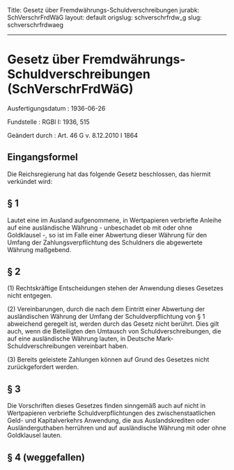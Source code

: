 Title: Gesetz über Fremdwährungs-Schuldverschreibungen
jurabk: SchVerschrFrdWäG
layout: default
origslug: schverschrfrdw_g
slug: schverschrfrdwaeg

---

# Gesetz über Fremdwährungs-Schuldverschreibungen (SchVerschrFrdWäG)

Ausfertigungsdatum
:   1936-06-26

Fundstelle
:   RGBl I: 1936, 515

Geändert durch
:   Art. 46 G v. 8.12.2010 I 1864



## Eingangsformel

Die Reichsregierung hat das folgende Gesetz beschlossen, das hiermit
verkündet wird:


## § 1

Lautet eine im Ausland aufgenommene, in Wertpapieren verbriefte
Anleihe auf eine ausländische Währung - unbeschadet ob mit oder ohne
Goldklausel -, so ist im Falle einer Abwertung dieser Währung für den
Umfang der Zahlungsverpflichtung des Schuldners die abgewertete
Währung maßgebend.


## § 2

(1) Rechtskräftige Entscheidungen stehen der Anwendung dieses Gesetzes
nicht entgegen.

(2) Vereinbarungen, durch die nach dem Eintritt einer Abwertung der
ausländischen Währung der Umfang der Schuldverpflichtung von § 1
abweichend geregelt ist, werden durch das Gesetz nicht berührt. Dies
gilt auch, wenn die Beteiligten den Umtausch von
Schuldverschreibungen, die auf eine ausländische Währung lauten, in
Deutsche Mark-Schuldverschreibungen vereinbart haben.

(3) Bereits geleistete Zahlungen können auf Grund des Gesetzes nicht
zurückgefordert werden.


## § 3

Die Vorschriften dieses Gesetzes finden sinngemäß auch auf nicht in
Wertpapieren verbriefte Schuldverpflichtungen des zwischenstaatlichen
Geld- und Kapitalverkehrs Anwendung, die aus Auslandskrediten oder
Ausländerguthaben herrühren und auf ausländische Währung mit oder ohne
Goldklausel lauten.


## § 4 (weggefallen)


